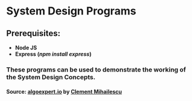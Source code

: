 # System Design Programs

## Prerequisites:

- **Node JS**
- **Express (*npm install express*)**

### These programs can be used to demonstrate the working of the System Design Concepts.

#### Source: [algoexpert.io](https://www.algoexpert.io/systems/product) by [Clement Mihailescu](https://www.linkedin.com/in/clementmihailescu/)
